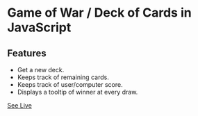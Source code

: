# Game of War / Deck of Cards in JavaScript
## Features
- Get a new deck.
- Keeps track of remaining cards.
- Keeps track of user/computer score.
- Displays a tooltip of winner at every draw.

[See Live](https://deckofcards-ash.netlify.app/)
